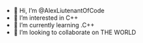 - 👋 Hi, I’m @AlexLiutenantOfCode
- 👀 I’m interested in C++
- 🌱 I’m currently learning .C++
- 💞️ I’m looking to collaborate on THE WORLD

<!---
AlexLiutenantOfCode/AlexLiutenantOfCode is a ✨ special ✨ repository because its `README.md` (this file) appears on your GitHub profile.
You can click the Preview link to take a look at your changes.
--->

